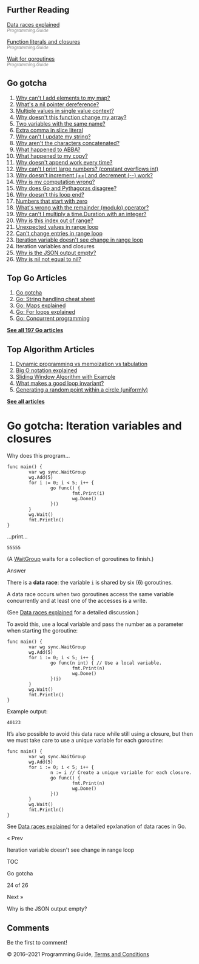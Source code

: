 <span class="underline"></span>

<span class="underline"></span>

## Further Reading

[Data races explained](data-races-explained.html)  
<span style="color: grey; font-style: italic; font-size: smaller">Programming.Guide</span>

[Function literals and closures](anonymous-function-literal-lambda-closure.html)  
<span style="color: grey; font-style: italic; font-size: smaller">Programming.Guide</span>

[Wait for goroutines](wait-for-goroutines-waitgroup.html)  
<span style="color: grey; font-style: italic; font-size: smaller">Programming.Guide</span>

## Go gotcha

1.  [Why can't I add elements to my map?](gotcha-assignment-entry-nil-map.html)
2.  [What's a nil pointer dereference?](gotcha-nil-pointer-dereference.html)
3.  [Multiple values in single value context?](gotcha-multiple-value-sinlge-value-context.html)
4.  [Why doesn't this function change my array?](gotcha-function-doesnt-change-array.html)
5.  [Two variables with the same name?](gotcha-shadowing-variables.html)
6.  [Extra comma in slice literal](gotcha-missing-comma-slice-array-map-literal.html)
7.  [Why can't I update my string?](gotcha-strings-are-immutable.html)
8.  [Why aren't the characters concatenated?](gotcha-concatenate-rune-string.html)
9.  [What happened to ABBA?](gotcha-trim-string.html)
10. [What happened to my copy?](gotcha-copy-missing.html)
11. [Why doesn't append work every time?](gotcha-append.html)
12. [Why can't I print large numbers? (constant overflows int)](gotcha-constant-overflows-int.html)
13. [Why doesn't increment (++) and decrement (--) work?](gotcha-increment-decrement-statement.html)
14. [Why is my computation wrong?](gotcha-operator-precedence.html)
15. [Why does Go and Pythagoras disagree?](gotcha-bitwise-operators.html)
16. [Why doesn't this loop end?](gotcha-integer-overflow-wrap-around.html)
17. [Numbers that start with zero](gotcha-octal-decimal-hexadecimal-literal.html)
18. [What's wrong with the remainder (modulo) operator?](gotcha-remainder-modulo-operator.html)
19. [Why can't I multiply a time.Duration with an integer?](gotcha-multiply-duration-integer.html)
20. [Why is this index out of range?](gotcha-index-out-of-range.html)
21. [Unexpected values in range loop](gotcha-unexpected-values-range.html)
22. [Can't change entries in range loop](gotcha-change-value-range.html)
23. [Iteration variable doesn't see change in range loop](gotcha-range-copy-array.html)
24. Iteration variables and closures
25. [Why is the JSON output empty?](gotcha-json-marshal-empty.html)
26. [Why is nil not equal to nil?](gotcha-why-nil-error-not-equal-nil.html)

<span class="underline"></span>

## Top Go Articles

1.  [Go gotcha](go-gotcha.html)
2.  [Go: String handling cheat sheet](string-functions-reference-cheat-sheet.html)
3.  [Go: Maps explained](maps-explained.html)
4.  [Go: For loops explained](for-loop.html)
5.  [Go: Concurrent programming](go-concurrency-tutorial.html)

[**See all 197 Go articles**](index.html)

## Top Algorithm Articles

1.  [Dynamic programming vs memoization vs tabulation](../dynamic-programming-vs-memoization-vs-tabulation.html)
2.  [Big O notation explained](../big-o-notation-explained.html)
3.  [Sliding Window Algorithm with Example](../sliding-window-example.html)
4.  [What makes a good loop invariant?](../what-makes-a-good-loop-invariant.html)
5.  [Generating a random point within a circle (uniformly)](../random-point-within-circle.html)

[**See all articles**](../index.html)

# Go gotcha: Iteration variables and closures

Why does this program…

    func main() {
            var wg sync.WaitGroup
            wg.Add(5)
            for i := 0; i < 5; i++ {
                    go func() {
                            fmt.Print(i)
                            wg.Done()
                    }()
            }
            wg.Wait()
            fmt.Println()
    }

…print…

    55555

(A [WaitGroup](wait-for-goroutines-waitgroup.html) waits for a collection of goroutines to finish.)

Answer

There is a **data race**: the variable `i` is shared by six (6) goroutines.

A data race occurs when two goroutines access the same variable concurrently and at least one of the accesses is a write.

(See [Data races explained](data-races-explained.html) for a detailed discussion.)

To avoid this, use a local variable and pass the number as a parameter when starting the goroutine:

    func main() {
            var wg sync.WaitGroup
            wg.Add(5)
            for i := 0; i < 5; i++ {
                    go func(n int) { // Use a local variable.
                            fmt.Print(n)
                            wg.Done()
                    }(i)
            }
            wg.Wait()
            fmt.Println()
    }

Example output:

    40123

It’s also possible to avoid this data race while still using a closure, but then we must take care to use a unique variable for each goroutine:

    func main() {
            var wg sync.WaitGroup
            wg.Add(5)
            for i := 0; i < 5; i++ {
                    n := i // Create a unique variable for each closure.
                    go func() {
                            fmt.Print(n)
                            wg.Done()
                    }()
            }
            wg.Wait()
            fmt.Println()
    }

See [Data races explained](data-races-explained.html) for a detailed epxlanation of data races in Go.

<a href="gotcha-range-copy-array.html" class="prev"></a>

« Prev

Iteration variable doesn't see change in range loop

[](go-gotcha.html#toc)

TOC

Go gotcha

24 of 26

<a href="gotcha-json-marshal-empty.html" class="next"></a>

Next »

Why is the JSON output empty?

## Comments

Be the first to comment!

© 2016–2021 Programming.Guide, [Terms and Conditions](../terms-and-conditions.html)
